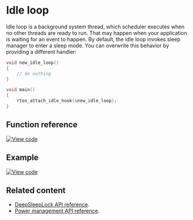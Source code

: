 # Idle loop

Idle loop is a background system thread, which scheduler executes when no other threads are ready to run. That may happen when your application is waiting for an event to happen. By default, the idle loop invokes sleep manager to enter a sleep mode. You can overwrite this behavior by providing a different handler:

```c++ TODO
void new_idle_loop()
{
    // do nothing
}

void main()
{
    rtos_attach_idle_hook(&new_idle_loop);
}
```

## Function reference

[![View code](https://www.mbed.com/embed/?type=library)](https://os.mbed.com/docs/mbed-os/development/mbed-os-api-doxy/group__rtos___idle.html)

## Example

[![View code](https://www.mbed.com/embed/?url=https://github.com/ARMmbed/mbed-os-snippet-SleepManager_Example_1/tree/v6.5)](https://github.com/ARMmbed/mbed-os-snippet-SleepManager_Example_1/blob/v6.5/main.cpp)

## Related content

- [DeepSleepLock API reference](deepsleeplock.html).
- [Power management API reference](power-management-sleep.html).
